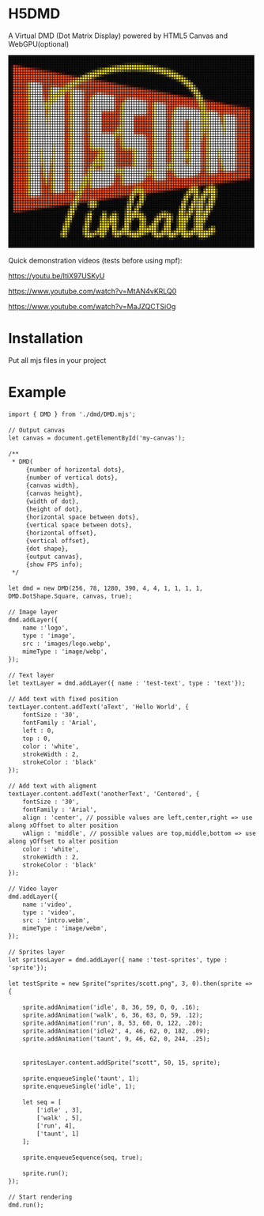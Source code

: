# H5DMD
A Virtual DMD (Dot Matrix Display) powered by HTML5 Canvas and WebGPU(optional)

![256x78 DMD on a 1280x390 display](/dmd-256x78-mp-logo.jpg?raw=true "1 dot = 4x4 pixels")

Quick demonstration videos (tests before using mpf):

https://youtu.be/ItiX97USKyU

https://www.youtube.com/watch?v=MtAN4vKRLQ0

https://www.youtube.com/watch?v=MaJZQCTSiOg


# Installation
Put all mjs files in your project


# Example

```
import { DMD } from './dmd/DMD.mjs';

// Output canvas
let canvas = document.getElementById('my-canvas');

/**
 * DMD(
     {number of horizontal dots},
     {number of vertical dots},
     {canvas width},
     {canvas height},
     {width of dot},
     {height of dot},
     {horizontal space between dots},
     {vertical space between dots},
     {horizontal offset},
     {vertical offset},
     {dot shape},
     {output canvas},
     {show FPS info);
 */

let dmd = new DMD(256, 78, 1280, 390, 4, 4, 1, 1, 1, 1, DMD.DotShape.Square, canvas, true);

// Image layer
dmd.addLayer({
    name :'logo',
    type : 'image',
    src : 'images/logo.webp',
    mimeType : 'image/webp',
});

// Text layer
let textLayer = dmd.addLayer({ name : 'test-text', type : 'text'});

// Add text with fixed position
textLayer.content.addText('aText', 'Hello World', {
    fontSize : '30',
    fontFamily : 'Arial',
    left : 0,
    top : 0,
    color : 'white',
    strokeWidth : 2,
    strokeColor : 'black'
});

// Add text with aligment
textLayer.content.addText('anotherText', 'Centered', {
    fontSize : '30',
    fontFamily : 'Arial',
    align : 'center', // possible values are left,center,right => use along xOffset to alter position
    vAlign : 'middle', // possible values are top,middle,bottom => use along yOffset to alter position
    color : 'white',
    strokeWidth : 2,
    strokeColor : 'black'
});

// Video layer
dmd.addLayer({
    name :'video',
    type : 'video',
    src : 'intro.webm',
    mimeType : 'image/webm',
});

// Sprites layer
let spritesLayer = dmd.addLayer({ name :'test-sprites', type : 'sprite'});

let testSprite = new Sprite("sprites/scott.png", 3, 0).then(sprite => {

    sprite.addAnimation('idle', 8, 36, 59, 0, 0, .16);
    sprite.addAnimation('walk', 6, 36, 63, 0, 59, .12);
    sprite.addAnimation('run', 8, 53, 60, 0, 122, .20);
    sprite.addAnimation('idle2', 4, 46, 62, 0, 182, .09);
    sprite.addAnimation('taunt', 9, 46, 62, 0, 244, .25);

    
    spritesLayer.content.addSprite("scott", 50, 15, sprite);

    sprite.enqueueSingle('taunt', 1);
    sprite.enqueueSingle('idle', 1);

    let seq = [
        ['idle' , 3],
        ['walk' , 5],
        ['run', 4],
        ['taunt', 1]
    ];

    sprite.enqueueSequence(seq, true);

    sprite.run();
});

// Start rendering
dmd.run();
```

